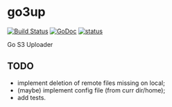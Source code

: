 go3up
=====

[![Build Status](https://travis-ci.org/alexaandru/go3up.png?branch=master)](https://travis-ci.org/alexaandru/go3up)
[![GoDoc](https://godoc.org/github.com/alexaandru/go3up?status.png)](https://godoc.org/github.com/alexaandru/go3up)
[![status](https://sourcegraph.com/api/repos/github.com/alexaandru/go3up/badges/status.png)](https://sourcegraph.com/github.com/alexaandru/go3up)

Go S3 Uploader

TODO
----

 - implement deletion of remote files missing on local;
 - (maybe) implement config file (from curr dir/home);
 - add tests.

